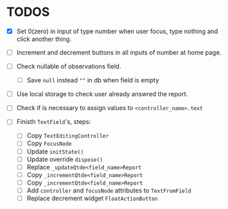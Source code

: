 # TODOS

- [X] Set 0(zero) in input of type number when user focus, type nothing and click another thing.
- [ ] Increment and decrement buttons in all inputs of number at home page.
- [ ] Check nullable of observations field.
  - [ ] Save `null` instead `""` in db when field is empty
- [ ] Use local storage to check user already answred the report.
- [ ] Check if is necessary to assign values to `<controller_name>.text`

- [ ] Finisth `TextField`'s, steps:
  - [ ] Copy `TextEditingController`
  - [ ] Copy `FocusNode`
  - [ ] Update `initState()`
  - [ ] Update override `dispose()`
  - [ ] Replace `_updateQtde<field_name>Report`
  - [ ] Copy `_incrementQtde<field_name>Report`
  - [ ] Copy `_incrementQtde<field_name>Report`
  - [ ] Add `controller` and `focusNode` attributes to `TextFromField`
  - [ ] Replace decrement widget `FloatActionButton`